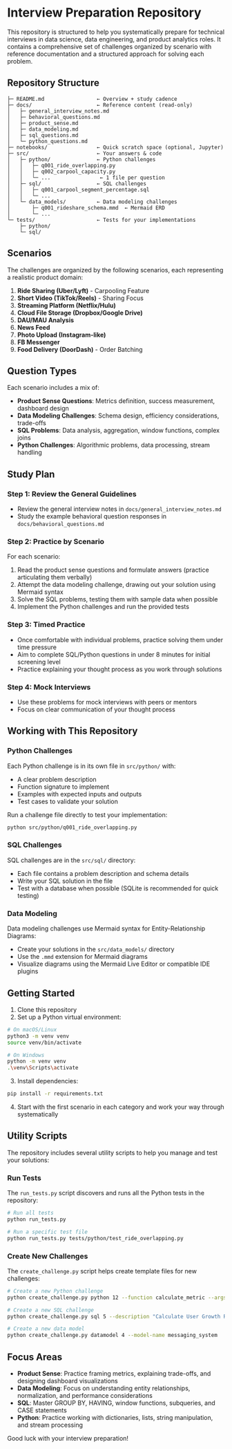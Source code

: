 # Interview Preparation Repository

This repository is structured to help you systematically prepare for technical interviews in data science, data engineering, and product analytics roles. It contains a comprehensive set of challenges organized by scenario with reference documentation and a structured approach for solving each problem.

## Repository Structure

```
├─ README.md                 ← Overview + study cadence
├─ docs/                     ← Reference content (read-only)
│   ├─ general_interview_notes.md
│   ├─ behavioral_questions.md
│   ├─ product_sense.md
│   ├─ data_modeling.md
│   ├─ sql_questions.md
│   └─ python_questions.md
├─ notebooks/                ← Quick scratch space (optional, Jupyter)
├─ src/                      ← Your answers & code
│   ├─ python/               ← Python challenges
│   │   ├─ q001_ride_overlapping.py
│   │   ├─ q002_carpool_capacity.py
│   │   └─ ...                ← 1 file per question
│   ├─ sql/                  ← SQL challenges
│   │   ├─ q001_carpool_segment_percentage.sql
│   │   └─ ...
│   └─ data_models/          ← Data modeling challenges
│       ├─ q001_rideshare_schema.mmd  ← Mermaid ERD
│       └─ ...
└─ tests/                    ← Tests for your implementations
    ├─ python/
    └─ sql/
```

## Scenarios

The challenges are organized by the following scenarios, each representing a realistic product domain:

1. **Ride Sharing (Uber/Lyft)** - Carpooling Feature
2. **Short Video (TikTok/Reels)** - Sharing Focus
3. **Streaming Platform (Netflix/Hulu)**
4. **Cloud File Storage (Dropbox/Google Drive)**
5. **DAU/MAU Analysis**
6. **News Feed**
7. **Photo Upload (Instagram-like)**
8. **FB Messenger**
9. **Food Delivery (DoorDash)** - Order Batching

## Question Types

Each scenario includes a mix of:
- **Product Sense Questions**: Metrics definition, success measurement, dashboard design
- **Data Modeling Challenges**: Schema design, efficiency considerations, trade-offs
- **SQL Problems**: Data analysis, aggregation, window functions, complex joins
- **Python Challenges**: Algorithmic problems, data processing, stream handling

## Study Plan

### Step 1: Review the General Guidelines
- Review the general interview notes in `docs/general_interview_notes.md`
- Study the example behavioral question responses in `docs/behavioral_questions.md`

### Step 2: Practice by Scenario
For each scenario:
1. Read the product sense questions and formulate answers (practice articulating them verbally)
2. Attempt the data modeling challenge, drawing out your solution using Mermaid syntax
3. Solve the SQL problems, testing them with sample data when possible
4. Implement the Python challenges and run the provided tests

### Step 3: Timed Practice
- Once comfortable with individual problems, practice solving them under time pressure
- Aim to complete SQL/Python questions in under 8 minutes for initial screening level
- Practice explaining your thought process as you work through solutions

### Step 4: Mock Interviews
- Use these problems for mock interviews with peers or mentors
- Focus on clear communication of your thought process

## Working with This Repository

### Python Challenges
Each Python challenge is in its own file in `src/python/` with:
- A clear problem description
- Function signature to implement
- Examples with expected inputs and outputs
- Test cases to validate your solution

Run a challenge file directly to test your implementation:
```bash
python src/python/q001_ride_overlapping.py
```

### SQL Challenges
SQL challenges are in the `src/sql/` directory:
- Each file contains a problem description and schema details
- Write your SQL solution in the file
- Test with a database when possible (SQLite is recommended for quick testing)

### Data Modeling
Data modeling challenges use Mermaid syntax for Entity-Relationship Diagrams:
- Create your solutions in the `src/data_models/` directory
- Use the `.mmd` extension for Mermaid diagrams
- Visualize diagrams using the Mermaid Live Editor or compatible IDE plugins

## Getting Started

1. Clone this repository
2. Set up a Python virtual environment:
```bash
# On macOS/Linux
python3 -m venv venv
source venv/bin/activate

# On Windows
python -m venv venv
.\venv\Scripts\activate
```

3. Install dependencies:
```bash
pip install -r requirements.txt
```

4. Start with the first scenario in each category and work your way through systematically

## Utility Scripts

The repository includes several utility scripts to help you manage and test your solutions:

### Run Tests

The `run_tests.py` script discovers and runs all the Python tests in the repository:

```bash
# Run all tests
python run_tests.py

# Run a specific test file
python run_tests.py tests/python/test_ride_overlapping.py
```

### Create New Challenges

The `create_challenge.py` script helps create template files for new challenges:

```bash
# Create a new Python challenge
python create_challenge.py python 12 --function calculate_metric --args "data, threshold=0.5"

# Create a new SQL challenge
python create_challenge.py sql 5 --description "Calculate User Growth Rate"

# Create a new data model
python create_challenge.py datamodel 4 --model-name messaging_system
```

## Focus Areas

- **Product Sense**: Practice framing metrics, explaining trade-offs, and designing dashboard visualizations
- **Data Modeling**: Focus on understanding entity relationships, normalization, and performance considerations
- **SQL**: Master GROUP BY, HAVING, window functions, subqueries, and CASE statements
- **Python**: Practice working with dictionaries, lists, string manipulation, and stream processing

Good luck with your interview preparation! 